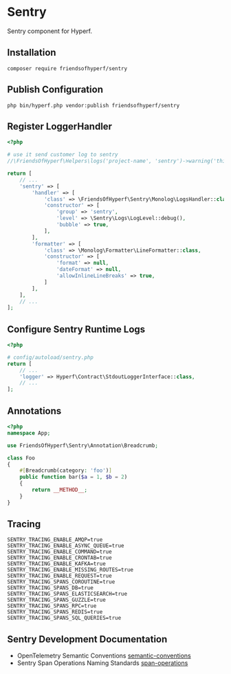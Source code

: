 # Sentry

Sentry component for Hyperf.

## Installation

```shell
composer require friendsofhyperf/sentry
```

## Publish Configuration

```shell
php bin/hyperf.php vendor:publish friendsofhyperf/sentry
```

## Register LoggerHandler

```php
<?php

# use it send customer log to sentry
//\FriendsOfHyperf\Helpers\logs('project-name', 'sentry')->warning('this is a test warning issue!');

return [
    // ...
    'sentry' => [
        'handler' => [
            'class' => \FriendsOfHyperf\Sentry\Monolog\LogsHandler::class,
            'constructor' => [
                'group' => 'sentry',
                'level' => \Sentry\Logs\LogLevel::debug(),
                'bubble' => true,
            ],
        ],
        'formatter' => [
            'class' => \Monolog\Formatter\LineFormatter::class,
            'constructor' => [
                'format' => null,
                'dateFormat' => null,
                'allowInlineLineBreaks' => true,
            ]
        ],
    ],
    // ...
];

```

## Configure Sentry Runtime Logs

```php
<?php

# config/autoload/sentry.php
return [
    // ...
    'logger' => Hyperf\Contract\StdoutLoggerInterface::class,
    // ...
];
```

## Annotations

```php
<?php
namespace App;

use FriendsOfHyperf\Sentry\Annotation\Breadcrumb;

class Foo
{
    #[Breadcrumb(category: 'foo')]
    public function bar($a = 1, $b = 2)
    {
        return __METHOD__;
    }
}
```

## Tracing

```env
SENTRY_TRACING_ENABLE_AMQP=true
SENTRY_TRACING_ENABLE_ASYNC_QUEUE=true
SENTRY_TRACING_ENABLE_COMMAND=true
SENTRY_TRACING_ENABLE_CRONTAB=true
SENTRY_TRACING_ENABLE_KAFKA=true
SENTRY_TRACING_ENABLE_MISSING_ROUTES=true
SENTRY_TRACING_ENABLE_REQUEST=true
SENTRY_TRACING_SPANS_COROUTINE=true
SENTRY_TRACING_SPANS_DB=true
SENTRY_TRACING_SPANS_ELASTICSEARCH=true
SENTRY_TRACING_SPANS_GUZZLE=true
SENTRY_TRACING_SPANS_RPC=true
SENTRY_TRACING_SPANS_REDIS=true
SENTRY_TRACING_SPANS_SQL_QUERIES=true
```

## Sentry Development Documentation

- OpenTelemetry Semantic Conventions [semantic-conventions](https://github.com/open-telemetry/semantic-conventions/tree/main)
- Sentry Span Operations Naming Standards [span-operations](https://develop.sentry.dev/sdk/performance/span-operations/#database)